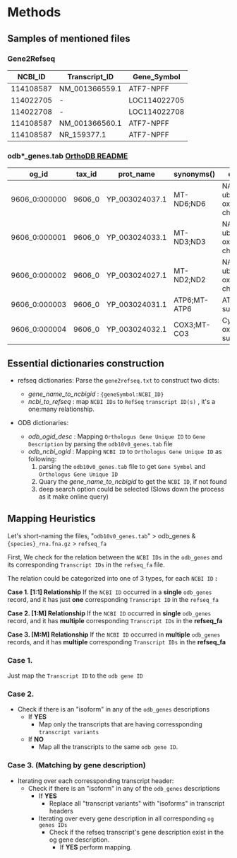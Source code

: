 # **Methods**

## Samples of mentioned files

### Gene2Refseq

| NCBI_ID   | Transcript_ID  | Gene_Symbol    |
|-----------|----------------|----------------|
| 114108587 | NM_001366559.1 | ATF7-NPFF      |
| 114022705 | -              | LOC114022705   |
| 114022708 | -              | LOC114022708   |
| 114108587 | NM_001366560.1 | ATF7-NPFF      |
| 114108587 | NR_159377.1    | ATF7-NPFF      |

### odb*_genes.tab [OrthoDB README](https://v100.orthodb.org/download/README.txt)

| og_id         | tax_id | prot_name      | synonyms()   | description                            |
|---------------|--------|----------------|--------------|----------------------------------------|
| 9606_0:000000 | 9606_0 | YP_003024037.1 | MT-ND6;ND6   | NADH-ubiquinone oxidoreductase chain 6 |
| 9606_0:000001 | 9606_0 | YP_003024033.1 | MT-ND3;ND3   | NADH-ubiquinone oxidoreductase chain 3 |
| 9606_0:000002 | 9606_0 | YP_003024027.1 | MT-ND2;ND2   | NADH-ubiquinone oxidoreductase chain 2 |
| 9606_0:000003 | 9606_0 | YP_003024031.1 | ATP6;MT-ATP6 | ATP synthase subunit a                 |
| 9606_0:000004 | 9606_0 | YP_003024032.1 | COX3;MT-CO3  | Cytochrome c oxidase subunit 3         |

## Essential dictionaries construction

- refseq dictionaries: Parse the `gene2refseq.txt` to construct two dicts:
  - *gene_name_to_ncbigid* : `{geneSymbol:NCBI_ID}`
  - *ncbi_to_refseq* : map `NCBI IDs` to `RefSeq` `transcript ID(s)` , it's a one:many relationship.

- ODB dictionaries: 
  - *odb_ogid_desc* : Mapping `Orthologus Gene Unique ID` to `Gene Description` by parsing the `odb10v0_genes.tab` file
  - *odb_ncbi_ogid* : Mapping `NCBI ID` to `Orthologus Gene Unique ID` as following:
      1. parsing the `odb10v0_genes.tab` file to get `Gene Symbol` and `Orthologus Gene Unique ID`
      2. Quary the *gene_name_to_ncbigid* to get the `NCBI ID`, if not found
      3. deep search option could be selected (Slows down the process as it make online query)
  

## Mapping Heuristics

 Let's short-naming the files, "`odb10v0_genes.tab`" > odb_genes & `{species}_rna.fna.gz` > `refseq_fa`

 First, We check for the relation between the `NCBI IDs` in the `odb_genes` and its corresponding `Transcript IDs` in the `refseq_fa` file.

 The relation could be categorized into one of 3 types, for each `NCBI ID` **:**

**Case 1. [1:1] Relationship**   If the `NCBI ID` occurred in a **single** `odb_genes` record, and it has just **one** corresponding `Transcript ID` in the `refseq_fa`

**Case 2. [1:M] Relationship** If the `NCBI ID` occurred in **single** `odb_genes` record, and it has **multiple** corresponding `Transcript IDs` in the **refseq_fa**

**Case 3. [M:M] Relationship** If the `NCBI ID` occurred in **multiple** `odb_genes` records,   and it has **multiple** corresponding `Transcript IDs` in the **refseq_fa**

### Case 1.
Just map the `Transcript ID` to the `odb gene ID`

### Case 2.

 - Check if there is an "isoform" in any of the `odb_genes` descriptions
	 - If **YES**
		 - Map only the transcripts that are having corressponding `transcript variants`
	 - If **NO**
		 - Map all the transcripts to the same  `odb gene ID`.

### Case 3. (Matching by gene description)
- Iterating over each corressponding transcript header:
	 -  Check if there is an "isoform" in any of the `odb_genes` descriptions
		 - If **YES**
			 - Replace all "transcript variants" with "isoforms" in transcript headers 
		- Iterating over every gene description in all corresponding `og genes IDs`
			- Check if the refseq transcript's gene description exist in the og gene description.
				- If **YES** perform mapping.
